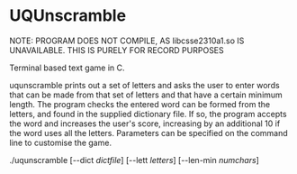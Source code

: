 # UQUnscramble

NOTE: PROGRAM DOES NOT COMPILE, AS libcsse2310a1.so IS UNAVAILABLE. THIS IS PURELY FOR RECORD PURPOSES

Terminal based text game in C.

uqunscramble prints out a set of letters and asks the user to enter words that can be made from that set of letters and that have a certain minimum length. The program checks the entered word can be formed from the letters, and found in the supplied dictionary file. If so, the program accepts the word and increases the user's score, increasing by an additional 10 if the word uses all the letters. Parameters can be specified on the command line to customise the game.

./uqunscramble [--dict _dictfile_] [--lett _letters_] [--len-min _numchars_] 
